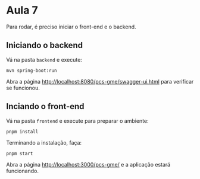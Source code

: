 # Aula 7

Para rodar, é preciso iniciar o front-end e o backend.

## Iniciando o backend
Vá na pasta ```backend``` e execute:

```mvn spring-boot:run```

Abra a página [http://localhost:8080/pcs-gme/swagger-ui.html](http://localhost:8080/pcs-gme/swagger-ui.html) para verificar se funcionou.

## Inciando o front-end
Vá na pasta ```frontend``` e execute para preparar o ambiente:

```pnpm install```

Terminando a instalação, faça:

```pnpm start```

Abra a página [http://localhost:3000/pcs-gme/](http://localhost:3000/pcs-gme/) e a aplicação estará funcionando.